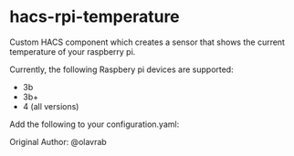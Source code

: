 # hacs-rpi-temperature
Custom HACS component which creates a sensor that shows the current temperature of your raspberry pi.

Currently, the following Raspbery pi devices are supported:
- 3b
- 3b+
- 4 (all versions)

Add the following to your configuration.yaml:

Original Author: @olavrab
